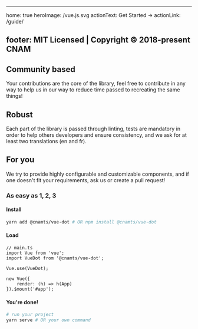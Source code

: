 * * *

home: true
heroImage: /vue.js.svg
actionText: Get Started →
actionLink: /guide/

## footer: MIT Licensed | Copyright © 2018-present CNAM

<div class="features">
	<div class="feature">
		<h2>Community based</h2>
		<p>Your contributions are the core of the library, feel free to contribute in any way to help us in our way to reduce time passed to recreating the same things!</p>
	</div>
	<div class="feature">
		<h2>Robust</h2>
		<p>Each part of the library is passed through linting, tests are mandatory in order to help others developers and ensure consistency, and we ask for at least two translations (en and fr).</p>
	</div>
	<div class="feature">
		<h2>For you</h2>
		<p>We try to provide highly configurable and customizable components, and if one doesn't fit your requirements, ask us or create a pull request!</p>
	</div>
</div>

### As easy as 1, 2, 3

#### Install

```bash
yarn add @cnamts/vue-dot # OR npm install @cnamts/vue-dot
```

#### Load

```ts{3,5}
// main.ts
import Vue from 'vue';
import VueDot from '@cnamts/vue-dot';

Vue.use(VueDot);

new Vue({
    render: (h) => h(App)
}).$mount('#app');
```

#### You're done!

```bash
# run your project
yarn serve # OR your own command
```
